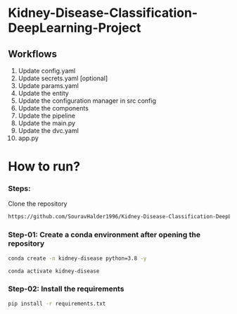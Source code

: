 # Kidney-Disease-Classification-DeepLearning-Project


## Workflows

1. Update config.yaml
2. Update secrets.yaml [optional]
3. Update params.yaml
4. Update the entity
5. Update the configuration manager in src config
6. Update the components
7. Update the pipeline
8. Update the main.py
9. Update the dvc.yaml
10. app.py


# How to run?

### Steps:
Clone the repository

```bash
https://github.com/SouravHalder1996/Kidney-Disease-Classification-DeepLearning-Project.git
```

### Step-01: Create a conda environment after opening the repository

```bash
conda create -n kidney-disease python=3.8 -y
```

```bash
conda activate kidney-disease
```


### Step-02: Install the requirements

```bash
pip install -r requirements.txt
```



